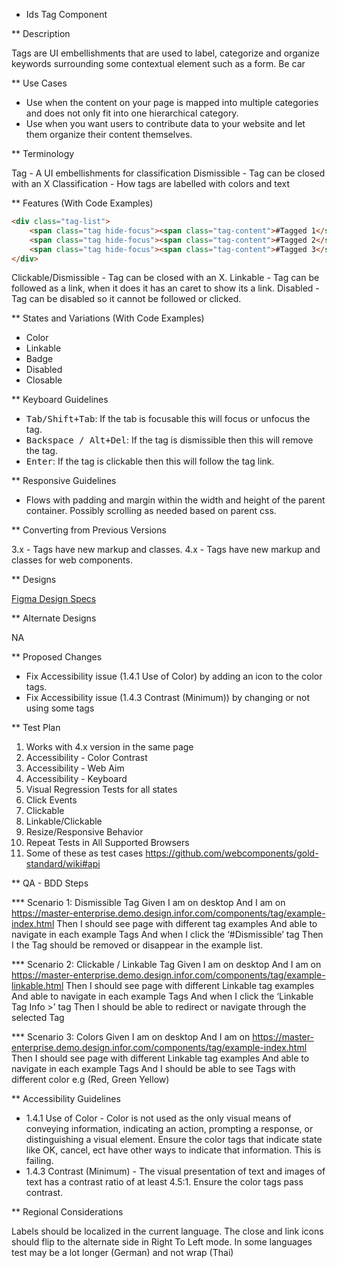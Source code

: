 * Ids Tag Component

** Description

Tags are UI embellishments that are used to label, categorize and organize keywords surrounding some contextual element such as a form. Be car

** Use Cases

- Use when the content on your page is mapped into multiple categories and does not only fit into one hierarchical category.
- Use when you want users to contribute data to your website and let them organize their content themselves.

** Terminology

Tag - A UI embellishments for classification
Dismissible - Tag can be closed with an X
Classification - How tags are labelled with colors and text

** Features (With Code Examples)

```html
<div class="tag-list">
    <span class="tag hide-focus"><span class="tag-content">#Tagged 1</span></span>
    <span class="tag hide-focus"><span class="tag-content">#Tagged 2</span></span>
    <span class="tag hide-focus"><span class="tag-content">#Tagged 3</span></span>
</div>
```

Clickable/Dismissible - Tag can be closed with an X.
Linkable - Tag can be followed as a link, when it does it has an caret to show its a link.
Disabled - Tag can be disabled so it cannot be followed or clicked.

** States and Variations (With Code Examples)

- Color
- Linkable
- Badge
- Disabled
- Closable

** Keyboard Guidelines

- <kbd>Tab/Shift+Tab</kbd>: If the tab is focusable this will focus or unfocus the tag.
- <kbd>Backspace / Alt+Del</kbd>: If the tag is dismissible then this will remove the tag.
- <kbd>Enter</kbd>: If the tag is clickable then this will follow the tag link.

** Responsive Guidelines

- Flows with padding and margin within the width and height of the parent container. Possibly scrolling as needed based on parent css.

** Converting from Previous Versions

3.x - Tags have new markup and classes.
4.x - Tags have new markup and classes for web components.

** Designs 

[Figma Design Specs](https://www.figma.com/files/team/715586812838044954/Hook%26Loop)

** Alternate Designs

NA

** Proposed Changes

- Fix Accessibility issue (1.4.1 Use of Color) by adding an icon to the color tags.
- Fix Accessibility issue (1.4.3 Contrast (Minimum)) by changing or not using some tags

** Test Plan

1. Works with 4.x version in the same page
1. Accessibility - Color Contrast
1. Accessibility - Web Aim
1. Accessibility - Keyboard
1. Visual Regression Tests for all states 
1. Click Events
1. Clickable 
1. Linkable/Clickable
1. Resize/Responsive Behavior
1. Repeat Tests in All Supported Browsers 
1. Some of these as test cases https://github.com/webcomponents/gold-standard/wiki#api

** QA - BDD Steps

*** Scenario 1: Dismissible Tag
Given I am on desktop
And I am on https://master-enterprise.demo.design.infor.com/components/tag/example-index.html
Then I should see page with different tag examples 
And able to navigate in each example Tags
And when I click the ‘#Dismissible’ tag
Then I the Tag should be removed or disappear in the example list. 	

*** Scenario 2: Clickable / Linkable Tag
Given I am on desktop
And I am on https://master-enterprise.demo.design.infor.com/components/tag/example-linkable.html
Then I should see page with different Linkable tag examples 
And able to navigate in each example Tags
And when I click the ‘Linkable Tag Info >’ tag
Then I should be able to redirect or navigate through the selected Tag

*** Scenario 3: Colors 
Given I am on desktop
And I am on https://master-enterprise.demo.design.infor.com/components/tag/example-index.html
Then I should see page with different Linkable tag examples 
And able to navigate in each example Tags 
And I should be able to see Tags with different color e.g (Red, Green Yellow)

** Accessibility Guidelines

- 1.4.1 Use of Color - Color is not used as the only visual means of conveying information, indicating an action, prompting a response, or distinguishing a visual element. Ensure the color tags that indicate state like OK, cancel, ect have other ways to indicate that information. This is failing.
- 1.4.3 Contrast (Minimum) - The visual presentation of text and images of text has a contrast ratio of at least 4.5:1. Ensure the color tags pass contrast.

** Regional Considerations

Labels should be localized in the current language. The close and link icons should flip to the alternate side in Right To Left mode. In some languages test may be a lot longer (German) and not wrap (Thai)